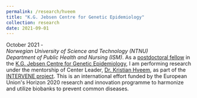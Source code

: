 ```yaml
---
permalink: /research/hveem
title: "K.G. Jebsen Centre for Genetic Epidemiology"
collection: research
date: 2021-09-01
---
```


October 2021 -  
*Norwegian University of Science and Technology (NTNU)*  
*Department of Public Health and Nursing (ISM)*. 
As a [postdoctoral fellow](https://www.ntnu.edu/employees/brookewo) in the [K.G. Jebsen Centre for Genetic Epidemiology](https://www.ntnu.edu/huntgenes/k.g.-jebsen-center-for-genetic-epidemiology), I am performing research under the mentorship of Center Leader, [Dr. Kristian Hveem](https://www.ntnu.edu/employees/kristian.hveem), as part of the [INTERVENE project](https://www.interveneproject.eu). This is an international effort funded by the European Union's Horizon 2020 research and innovation programme to harmonize and utilize biobanks to prevent common diseases. 
